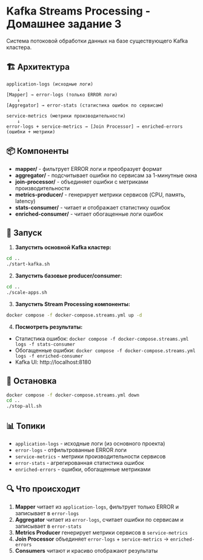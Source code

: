 # Kafka Streams Processing - Домашнее задание 3

Система потоковой обработки данных на базе существующего Kafka кластера.

## 🏗️ Архитектура

```
application-logs (исходные логи)
    ↓
[Mapper] → error-logs (только ERROR логи)
    ↓
[Aggregator] → error-stats (статистика ошибок по сервисам)

service-metrics (метрики производительности)
    ↓
error-logs + service-metrics → [Join Processor] → enriched-errors (ошибки + метрики)
```

## 📦 Компоненты

- **mapper/** - фильтрует ERROR логи и преобразует формат
- **aggregator/** - подсчитывает ошибки по сервисам за 1-минутные окна
- **join-processor/** - объединяет ошибки с метриками производительности 
- **metrics-producer/** - генерирует метрики сервисов (CPU, память, latency)
- **stats-consumer/** - читает и отображает статистику ошибок
- **enriched-consumer/** - читает обогащенные логи ошибок

## 🚀 Запуск

1. **Запустить основной Kafka кластер:**
```bash
cd ..
./start-kafka.sh
```

2. **Запустить базовые producer/consumer:**
```bash
cd ..
./scale-apps.sh
```

3. **Запустить Stream Processing компоненты:**
```bash
docker compose -f docker-compose.streams.yml up -d
```

4. **Посмотреть результаты:**
- Статистика ошибок: `docker compose -f docker-compose.streams.yml logs -f stats-consumer`
- Обогащенные ошибки: `docker compose -f docker-compose.streams.yml logs -f enriched-consumer`
- Kafka UI: http://localhost:8180

## 🛑 Остановка

```bash
docker compose -f docker-compose.streams.yml down
cd ..
./stop-all.sh
```

## 📊 Топики

- `application-logs` - исходные логи (из основного проекта)
- `error-logs` - отфильтрованные ERROR логи
- `service-metrics` - метрики производительности сервисов  
- `error-stats` - агрегированная статистика ошибок
- `enriched-errors` - ошибки, обогащенные метриками

## 🔍 Что происходит

1. **Mapper** читает из `application-logs`, фильтрует только ERROR и записывает в `error-logs`
2. **Aggregator** читает из `error-logs`, считает ошибки по сервисам и записывает в `error-stats`
3. **Metrics Producer** генерирует метрики сервисов в `service-metrics`
4. **Join Processor** объединяет `error-logs` + `service-metrics` → `enriched-errors`
5. **Consumers** читают и красиво отображают результаты 